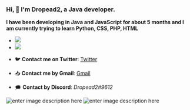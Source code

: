 ### Hi, 👋 I'm Dropead2, a Java developer.

**I have been developing in Java and JavaScript for about 5 months and I am currently trying to learn Python, CSS, PHP, HTML**

   - <img         src="https://camo.githubusercontent.com/2857eeb614628cee9e2fec30dd669e29c40614c5c58e0dfca0ae8b814c8e3e5c/68747470733a2f2f696d672e736869656c64732e696f2f62616467652f4c616e67756167652d4a6176612d696e666f726d6174696f6e616c3f7374796c653d666c6174266c6f676f3d4c616e677561676573266c6f676f436f6c6f723d626c756526636f6c6f723d323832626431">

   - <img src="https://camo.githubusercontent.com/17096fafa15e2336060c7d3f51104e656f9a2d5df2de585b6767dfbc41e6aba9/68747470733a2f2f696d672e736869656c64732e696f2f62616467652f4150492d537069676f742d696e666f726d6174696f6e616c3f7374796c653d666c6174266c6f676f3d4c616e677561676573266c6f676f436f6c6f723d626c756526636f6c6f723d323832626431">

- 🐦 **Contact me on Twitter**: [Twitter](https://twitter.com/Dropead2/)
- 📥 **Contact me by Gmail**: [Gmail](xmaster13m@gmail.com)
- 🗯️ **Contact by Discord**: *Dropead2#9612*

                                                                        
![enter image description here](https://github-readme-stats.vercel.app/api?username=dropead2&show_icons=true&theme=radical) ![enter image description here](https://github-readme-stats.vercel.app/api/top-langs/?username=dropead2&layout=compact&show_icons=true&theme=radical)


